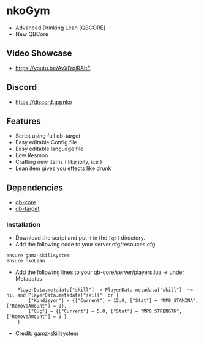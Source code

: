 # nkoGym
- Advanced Drinking Lean [QBCORE]
- New QBCore

## Video Showcase
- https://youtu.be/AvXlYqjRAhE
## Discord
- https://discord.gg/nko

## Features
- Script using full qb-target
- Easy editable Config file
- Easy editable language file
- Low Resmon
- Crafting new items ( like jolly, ice )
- Lean item gives you effects like drunk

## Dependencies
- [qb-core](https://github.com/qbcore-framework/qb-core)
- [qb-target](https://github.com/qbcore-framework/qb-target)

### Installation
- Download the script and put it in the `[qb]` directory.
- Add the following code to your server.cfg/resouces.cfg
```
ensure gamz-skillsystem
ensure nkoLean
```
- Add the following lines to your qb-core/server/players.lua -> under Metadatas
```
	PlayerData.metadata["skill"]  = PlayerData.metadata["skill"]  ~= nil and PlayerData.metadata["skill"] or {
		["Kondisyon"] = {["Current"] = 15.0, ["Stat"] = "MP0_STAMINA", ["RemoveAmount"] = 0}, 
		["Güç"] = {["Current"] = 5.0, ["Stat"] = "MP0_STRENGTH", ["RemoveAmount"] = 0 }
	}
```
- Credit: <a href="https://github.com/gamziboi/gamz-skillsystem"> gamz-skillsystem </a>
